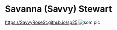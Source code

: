 # Savanna (Savvy) Stewart
https://SavvyRoseSt.github.io/sp25
![som pic](https://www.rd.com/wp-content/uploads/2020/03/GettyImages-1060486568.jpg)
